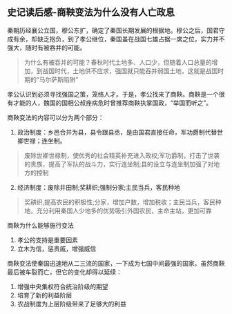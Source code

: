 ## 史记读后感-商鞅变法为什么没有人亡政息

秦朝历经襄公立国，穆公东扩，确定了秦国长期发展的根据地。穆公之后，国君守成有余，却缺乏抱负，到了孝公继位，秦国虽在战国七雄占据一席之位，实力并不强大，随时有被吞并的可能。

> 为什么有被吞并的可能？春秋时代土地多、人口少，但随着人口总量的增加，到战国时代，土地供不应求，强国就只能吞并弱国土地，这就是战国时期的“马尔萨斯陷阱”

孝公认识到必须寻找强国之策，笼络人才。于是，孝公找来了商鞅。商鞅是一个很有才能的人，魏国的国相公叔痤病危时曾推荐商鞅执掌国政，“举国而听之”。

商鞅变法的内容可以分为两个部分：
1. 政治制度：乡邑合并为县，县令跟县丞，是由国君直接任命，军功爵制代替世卿世禄；连坐制。
  > 废除世卿世禄制，使优秀的社会精英补充进入政权;军功爵制，打击了世袭的贵族，提高了军队的战斗力，实行连坐制;县的设立与连坐制加强了对地方的控制

2. 经济制度：废除井田制;奖耕织;强制分家;主民当兵，客民种地
  > 奖耕织,提高农民的积极性;分家，增加户数，增加税收；主民当兵，客民种地，充分利用秦国人少地多的优势吸引外国农民，主命主站，更加可靠

商鞅为什么能够施行变法
1. 孝公的支持是重要因素
2. 立木为信，惩贵戚，增强威信

商鞅变法使秦国迅速地从二三流的国家，一下成为七国中间最强的国家。虽然商鞅最后被车裂而亡，但它的变化却得以延续：
1. 增强中央集权符合统治阶级的期望
2. 培育了新的利益阶层
3. 农战制度为上层阶级带来了足够大的利益
